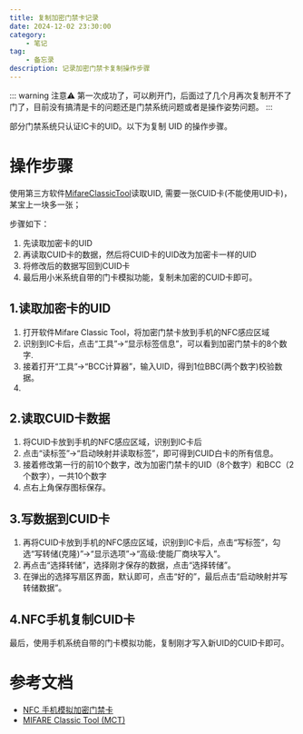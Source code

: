 ```yaml
---
title: 复制加密门禁卡记录
date: 2024-12-02 23:30:00
category:
    - 笔记
tag:  
    - 备忘录
description: 记录加密门禁卡复制操作步骤
---
```


::: warning 注意⚠️
第一次成功了，可以刷开门，后面过了几个月再次复制开不了门了，目前没有搞清是卡的问题还是门禁系统问题或者是操作姿势问题。
:::

部分门禁系统只认证IC卡的UID。以下为复制 UID 的操作步骤。

# 操作步骤
使用第三方软件[MifareClassicTool](https://github.com/ikarus23/MifareClassicTool/blob/master/README.zh-CN.md)读取UID,
需要一张CUID卡(不能使用UID卡)，某宝上一块多一张；


步骤如下：
1. 先读取加密卡的UID
2. 再读取CUID卡的数据，然后将CUID卡的UID改为加密卡一样的UID
3. 将修改后的数据写回到CUID卡
4. 最后用小米系统自带的门卡模拟功能，复制未加密的CUID卡即可。


## 1.读取加密卡的UID
1. 打开软件Mifare Classic Tool，将加密门禁卡放到手机的NFC感应区域
2. 识别到IC卡后，点击“工具”->“显示标签信息”，可以看到加密门禁卡的8个数字.
3. 接着打开“工具”->“BCC计算器”，输入UID，得到1位BBC(两个数字)校验数据。  
4. 
## 2.读取CUID卡数据
1. 将CUID卡放到手机的NFC感应区域，识别到IC卡后
2. 点击“读标签”->“启动映射并读取标签”，即可得到CUID白卡的所有信息。  
3. 接着修改第一行的前10个数字，改为加密门禁卡的UID（8个数字）和BCC（2个数字），一共10个数字
4. 点右上角保存图标保存。  

## 3.写数据到CUID卡
1. 再将CUID卡放到手机的NFC感应区域，识别到IC卡后，点击“写标签”，勾选“写转储(克隆)”->“显示选项”->“高级:使能厂商块写入”。  
2. 再点击“选择转储”，选择刚才保存的数据，点击“选择转储”。  
3. 在弹出的选择写扇区界面，默认即可，点击“好的”，最后点击“启动映射并写转储数据”。

## 4.NFC手机复制CUID卡
最后，使用手机系统自带的门卡模拟功能，复制刚才写入新UID的CUID卡即可。


# 参考文档
* [NFC 手机模拟加密门禁卡](https://blog.csdn.net/pingis58/article/details/125458697)
* [MIFARE Classic Tool (MCT)](https://github.com/ikarus23/MifareClassicTool/blob/master/README.zh-CN.md)
